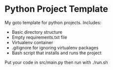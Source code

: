 Python Project Template
===============

My goto template for python projects. Includes:

* Basic directory structure
* Empty requirements.txt file
* Virtualenv container
* .gitignore for ignoring virtualenv packages
* Bash script that installs and runs the project

Put your code in src/main.py then run with ./run.sh
